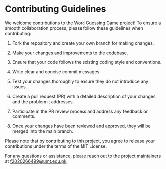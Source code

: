# Contributing Guidelines

We welcome contributions to the Word Guessing Game project! To ensure a smooth collaboration process, please follow these guidelines when contributing:

1. Fork the repository and create your own branch for making changes.

2. Make your changes and improvements to the codebase.

3. Ensure that your code follows the existing coding style and conventions.

4. Write clear and concise commit messages.

5. Test your changes thoroughly to ensure they do not introduce any issues.

6. Create a pull request (PR) with a detailed description of your changes and the problem it addresses.

7. Participate in the PR review process and address any feedback or comments.

8. Once your changes have been reviewed and approved, they will be merged into the main branch.

Please note that by contributing to this project, you agree to release your contributions under the terms of the MIT License.

For any questions or assistance, please reach out to the project maintainers at [f2020266499@umt.edu.pk](mailto:f2020266499@umt.edu.pk).
